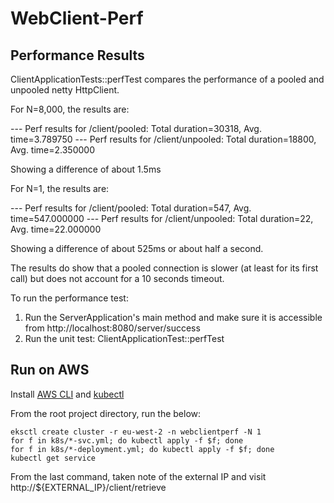 # WebClient-Perf

## Performance Results

ClientApplicationTests::perfTest compares the performance of a pooled and unpooled netty HttpClient.

For N=8,000, the results are:

--- Perf results for /client/pooled: Total duration=30318, Avg. time=3.789750
--- Perf results for /client/unpooled: Total duration=18800, Avg. time=2.350000

Showing a difference of about 1.5ms

For N=1, the results are:

--- Perf results for /client/pooled: Total duration=547, Avg. time=547.000000
--- Perf results for /client/unpooled: Total duration=22, Avg. time=22.000000

Showing a difference of about 525ms or about half a second.

The results do show that a pooled connection is slower (at least for its first call) but does not account for a 10 
seconds timeout.

To run the performance test:
1. Run the ServerApplication's main method and make sure it is accessible from http://localhost:8080/server/success
2. Run the unit test: ClientApplicationTest::perfTest

## Run on AWS

Install [AWS CLI](https://docs.aws.amazon.com/cli/latest/userguide/cli-chap-getting-started.html) and [kubectl](https://eksctl.io/introduction/#installation)

From the root project directory, run the below:

```shell
eksctl create cluster -r eu-west-2 -n webclientperf -N 1
for f in k8s/*-svc.yml; do kubectl apply -f $f; done
for f in k8s/*-deployment.yml; do kubectl apply -f $f; done
kubectl get service
```

From the last command, taken note of the external IP and visit http://${EXTERNAL_IP}/client/retrieve